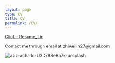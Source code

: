 ```yaml
---
layout: page
type: CV
title: CV
permalink: /CV/
---
```

<div class="update-box">
    <a href="https://github.com/user-attachments/files/18308114/resume_Lin.pdf" target="_blank">Click - Resume_Lin</a>
</div>


Contact me through email at <i class="fas fa-envelope"></i> [zhiweilin27@gmail.com](mailto:zhiweilin27@gmail.com)

![aziz-acharki-U3C79SeHa7k-unsplash](https://github.com/zhiweilin27/zhiweilin27.github.io/assets/111717798/dde6848b-2a7a-4713-9bc2-47ca6d545484)
